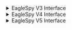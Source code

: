 <details>
  <summary>EagleSpy V3 Interface</summary>
  <img src="https://github.com/user-attachments/assets/27490108-ccd3-4a8c-8094-3464291465e7" alt="1" />
</details>

<details>
  <summary>EagleSpy V4 Interface</summary>
  <img src="https://github.com/user-attachments/assets/d37a4255-0f0b-4fff-9a50-b30ea4955f24" alt="1" />
</details>

<details>
  <summary>EagleSpy V5 Interface</summary>
  <img src="https://github.com/user-attachments/assets/2405e224-7672-45b7-952b-ef75273e2263" alt="1" />
</details>
